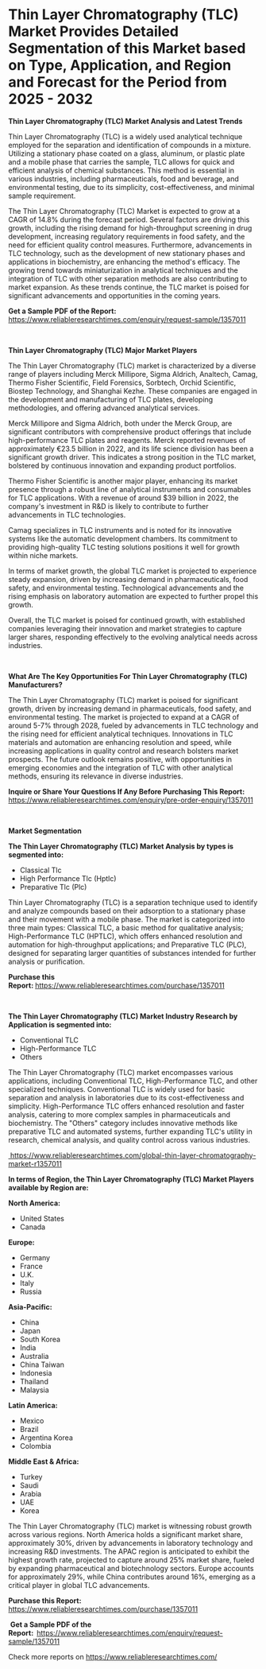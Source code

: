 <p><h1>Thin Layer Chromatography (TLC) Market Provides Detailed Segmentation of this Market based on Type, Application, and Region and Forecast for the Period from 2025 - 2032</h1></p><p><strong>Thin Layer Chromatography (TLC) Market Analysis and Latest Trends</strong></p>
<p><p>Thin Layer Chromatography (TLC) is a widely used analytical technique employed for the separation and identification of compounds in a mixture. Utilizing a stationary phase coated on a glass, aluminum, or plastic plate and a mobile phase that carries the sample, TLC allows for quick and efficient analysis of chemical substances. This method is essential in various industries, including pharmaceuticals, food and beverage, and environmental testing, due to its simplicity, cost-effectiveness, and minimal sample requirement.</p><p>The Thin Layer Chromatography (TLC) Market is expected to grow at a CAGR of 14.8% during the forecast period. Several factors are driving this growth, including the rising demand for high-throughput screening in drug development, increasing regulatory requirements in food safety, and the need for efficient quality control measures. Furthermore, advancements in TLC technology, such as the development of new stationary phases and applications in biochemistry, are enhancing the method's efficacy. The growing trend towards miniaturization in analytical techniques and the integration of TLC with other separation methods are also contributing to market expansion. As these trends continue, the TLC market is poised for significant advancements and opportunities in the coming years.</p></p>
<p><strong>Get a Sample PDF of the Report:&nbsp;</strong> <a href="https://www.reliableresearchtimes.com/enquiry/request-sample/1357011?utm_campaign=3037&utm_medium=2&utm_source=Github&utm_content=ia&utm_term=11032025&utm_id=thin-layer-chromatography-tlc">https://www.reliableresearchtimes.com/enquiry/request-sample/1357011</a></p>
<p>&nbsp;</p>
<p><strong>Thin Layer Chromatography (TLC) Major Market Players</strong></p>
<p><p>The Thin Layer Chromatography (TLC) market is characterized by a diverse range of players including Merck Millipore, Sigma Aldrich, Analtech, Camag, Thermo Fisher Scientific, Field Forensics, Sorbtech, Orchid Scientific, Biostep Technology, and Shanghai Kezhe. These companies are engaged in the development and manufacturing of TLC plates, developing methodologies, and offering advanced analytical services.</p><p>Merck Millipore and Sigma Aldrich, both under the Merck Group, are significant contributors with comprehensive product offerings that include high-performance TLC plates and reagents. Merck reported revenues of approximately €23.5 billion in 2022, and its life science division has been a significant growth driver. This indicates a strong position in the TLC market, bolstered by continuous innovation and expanding product portfolios.</p><p>Thermo Fisher Scientific is another major player, enhancing its market presence through a robust line of analytical instruments and consumables for TLC applications. With a revenue of around $39 billion in 2022, the company's investment in R&D is likely to contribute to further advancements in TLC technologies.</p><p>Camag specializes in TLC instruments and is noted for its innovative systems like the automatic development chambers. Its commitment to providing high-quality TLC testing solutions positions it well for growth within niche markets.</p><p>In terms of market growth, the global TLC market is projected to experience steady expansion, driven by increasing demand in pharmaceuticals, food safety, and environmental testing. Technological advancements and the rising emphasis on laboratory automation are expected to further propel this growth.</p><p>Overall, the TLC market is poised for continued growth, with established companies leveraging their innovation and market strategies to capture larger shares, responding effectively to the evolving analytical needs across industries.</p></p>
<p>&nbsp;</p>
<p><strong>What Are The Key Opportunities For Thin Layer Chromatography (TLC) Manufacturers?</strong></p>
<p><p>The Thin Layer Chromatography (TLC) market is poised for significant growth, driven by increasing demand in pharmaceuticals, food safety, and environmental testing. The market is projected to expand at a CAGR of around 5-7% through 2028, fueled by advancements in TLC technology and the rising need for efficient analytical techniques. Innovations in TLC materials and automation are enhancing resolution and speed, while increasing applications in quality control and research bolsters market prospects. The future outlook remains positive, with opportunities in emerging economies and the integration of TLC with other analytical methods, ensuring its relevance in diverse industries.</p></p>
<p><strong>Inquire or Share Your Questions If Any Before Purchasing This Report:</strong> <a href="https://www.reliableresearchtimes.com/enquiry/pre-order-enquiry/1357011?utm_campaign=3037&utm_medium=2&utm_source=Github&utm_content=ia&utm_term=11032025&utm_id=thin-layer-chromatography-tlc">https://www.reliableresearchtimes.com/enquiry/pre-order-enquiry/1357011</a></p>
<p>&nbsp;</p>
<p><strong>Market Segmentation</strong></p>
<p><strong>The Thin Layer Chromatography (TLC) Market Analysis by types is segmented into:</strong></p>
<p><ul><li>Classical Tlc</li><li>High Performance Tlc (Hptlc)</li><li>Preparative Tlc (Plc)</li></ul></p>
<p><p>Thin Layer Chromatography (TLC) is a separation technique used to identify and analyze compounds based on their adsorption to a stationary phase and their movement with a mobile phase. The market is categorized into three main types: Classical TLC, a basic method for qualitative analysis; High-Performance TLC (HPTLC), which offers enhanced resolution and automation for high-throughput applications; and Preparative TLC (PLC), designed for separating larger quantities of substances intended for further analysis or purification.</p></p>
<p><strong>Purchase this Report:&nbsp;</strong><a href="https://www.reliableresearchtimes.com/purchase/1357011?utm_campaign=3037&utm_medium=2&utm_source=Github&utm_content=ia&utm_term=11032025&utm_id=thin-layer-chromatography-tlc">https://www.reliableresearchtimes.com/purchase/1357011</a></p>
<p>&nbsp;</p>
<p><strong>The Thin Layer Chromatography (TLC) Market Industry Research by Application is segmented into:</strong></p>
<p><ul><li>Conventional TLC</li><li>High-Performance TLC</li><li>Others</li></ul></p>
<p><p>The Thin Layer Chromatography (TLC) market encompasses various applications, including Conventional TLC, High-Performance TLC, and other specialized techniques. Conventional TLC is widely used for basic separation and analysis in laboratories due to its cost-effectiveness and simplicity. High-Performance TLC offers enhanced resolution and faster analysis, catering to more complex samples in pharmaceuticals and biochemistry. The "Others" category includes innovative methods like preparative TLC and automated systems, further expanding TLC's utility in research, chemical analysis, and quality control across various industries.</p></p>
<p><a href="https://www.reliableresearchtimes.com/global-thin-layer-chromatography-market-r1357011?utm_campaign=3037&utm_medium=2&utm_source=Github&utm_content=ia&utm_term=11032025&utm_id=thin-layer-chromatography-tlc">&nbsp;https://www.reliableresearchtimes.com/global-thin-layer-chromatography-market-r1357011</a></p>
<p><strong>In terms of Region, the Thin Layer Chromatography (TLC) Market Players available by Region are:</strong></p>
<p>
    <p> <strong> North America: </strong>
        <ul>
            <li>United States</li>
            <li>Canada</li>
        </ul>
        </p> 
    <p> <strong> Europe: </strong>
        <ul>
            <li>Germany</li>
            <li>France</li>
            <li>U.K.</li>
            <li>Italy</li>
            <li>Russia</li>
        </ul>
        </p> 
    <p> <strong> Asia-Pacific: </strong>
        <ul>
            <li>China</li>
            <li>Japan</li>
            <li>South Korea</li>
            <li>India</li>
            <li>Australia</li>
            <li>China Taiwan</li>
            <li>Indonesia</li>
            <li>Thailand</li>
            <li>Malaysia</li>
        </ul>
        </p> 
    <p> <strong> Latin America: </strong>
        <ul>
            <li>Mexico</li>
            <li>Brazil</li>
            <li>Argentina Korea</li>
            <li>Colombia</li>
        </ul>
        </p> 
    <p> <strong> Middle East & Africa: </strong>
        <ul>
            <li>Turkey</li>
            <li>Saudi</li>
            <li>Arabia</li>
            <li>UAE</li>
            <li>Korea</li>
        </ul>
    </p>
    </p>
<p><p>The Thin Layer Chromatography (TLC) market is witnessing robust growth across various regions. North America holds a significant market share, approximately 30%, driven by advancements in laboratory technology and increasing R&D investments. The APAC region is anticipated to exhibit the highest growth rate, projected to capture around 25% market share, fueled by expanding pharmaceutical and biotechnology sectors. Europe accounts for approximately 29%, while China contributes around 16%, emerging as a critical player in global TLC advancements.</p></p>
<p><strong>Purchase this Report: </strong><a href="https://www.reliableresearchtimes.com/purchase/1357011?utm_campaign=3037&utm_medium=2&utm_source=Github&utm_content=ia&utm_term=11032025&utm_id=thin-layer-chromatography-tlc">https://www.reliableresearchtimes.com/purchase/1357011</a></p>
<p>&nbsp;<strong>Get a Sample PDF of the Report:&nbsp;&nbsp;</strong><a href="https://www.reliableresearchtimes.com/enquiry/request-sample/1357011?utm_campaign=3037&utm_medium=2&utm_source=Github&utm_content=ia&utm_term=11032025&utm_id=thin-layer-chromatography-tlc">https://www.reliableresearchtimes.com/enquiry/request-sample/1357011</a></p>
<p><strong></strong></p>
<p>Check more reports on <a href="https://www.reliableresearchtimes.com/?utm_campaign=3037&utm_medium=2&utm_source=Github&utm_content=ia&utm_term=11032025&utm_id=thin-layer-chromatography-tlc">https://www.reliableresearchtimes.com/</a></p>